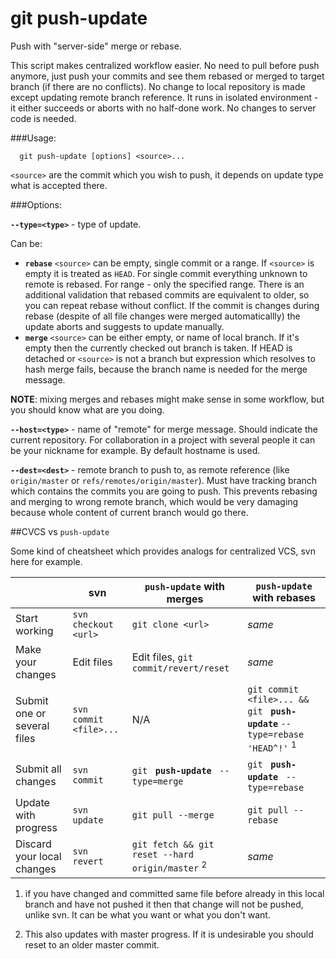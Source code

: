 # git push-update
Push with "server-side" merge or rebase.

This script makes centralized workflow easier. No need to pull before push anymore, just push your commits and see them rebased or merged to target branch (if there are no conflicts). No change to local repository is made except updating remote branch reference. It runs in isolated environment - it either succeeds or aborts with no half-done work. No changes to server code is needed.

###Usage:

      git push-update [options] <source>...

`<source>` are the commit which you wish to push, it depends on update type what is accepted there.

###Options:

**`--type=<type>`** - type of update.

Can be:

 - **`rebase`** `<source>` can be empty, single commit or a range. If `<source>` is empty it is treated as `HEAD`. For single commit everything unknown to remote is rebased. For range - only the specified range. There is an additional validation that rebased commits are equivalent to older, so you can repeat rebase without conflict. If the commit is changes during rebase (despite of all file changes were merged automaticallly) the update aborts and suggests to update manually.
 - **`merge`** `<source>` can be either empty, or name of local branch. If it's empty then the currently checked out branch is taken. If HEAD is detached or `<source>` is not a branch but expression which resolves to hash merge fails, because the branch name is needed for the merge message.

**NOTE**: mixing merges and rebases might make sense in some workflow, but you should know what are you doing.

**`--host=<type>`** - name of "remote" for merge message. Should indicate the current repository. For collaboration in a project with several people it can be your nickname for example. By default hostname is used.

**`--dest=<dest>`** - remote branch to push to, as remote reference (like `origin/master` or `refs/remotes/origin/master`). Must have tracking branch which contains the commits you are going to push. This prevents rebasing and merging to wrong remote branch, which would be very damaging because whole content of current branch would go there.

##CVCS vs `push-update`

Some kind of cheatsheet which provides analogs for centralized VCS, svn here for example.

|             |svn|`push-update` with merges|`push-update` with rebases|
|-------------|---|-------------------------|--------------------------|
|Start working|`svn checkout <url>`|`git clone <url>`| *same* |
|Make your changes|Edit files|Edit files, `git commit/revert/reset`| *same* |
|Submit one or several files|`svn commit <file>...`|N/A|`git commit <file>... && git ` **`push-update`** `--type=rebase 'HEAD^!'` <sup>1</sup>|
|Submit all changes|`svn commit`|`git ` **`push-update`** ` --type=merge`|`git ` **`push-update`** ` --type=rebase`|
|Update with progress|`svn update`|`git pull --merge`|`git pull --rebase`|
|Discard your local changes|`svn revert`|`git fetch && git reset --hard origin/master` <sup>2</sup>| *same* |

1) if you have changed and committed same file before already in this local branch and have not pushed it then that change will not be pushed, unlike svn. It can be what you want or what you don't want.

2) This also updates with master progress. If it is undesirable you should reset to an older master commit.
